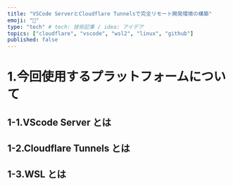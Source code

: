 ```yaml
---
title: "VSCode ServerとCloudflare Tunnelsで完全リモート開発環境の構築"
emoji: "🐣"
type: "tech" # tech: 技術記事 / idea: アイデア
topics: ["cloudflare", "vscode", "wsl2", "linux", "github"]
published: false
---
```

# 1.今回使用するプラットフォームについて
## 1-1.VScode Server とは
## 1-2.Cloudflare Tunnels とは
## 1-3.WSL とは